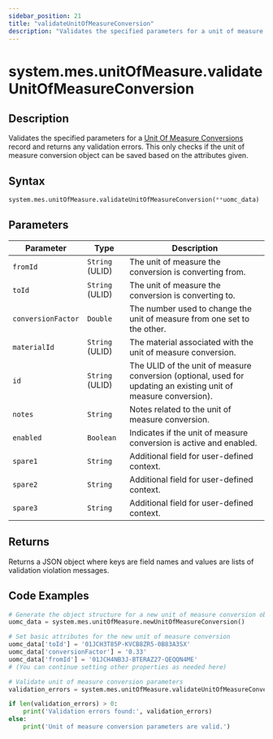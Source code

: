 ```yaml
---
sidebar_position: 21
title: "validateUnitOfMeasureConversion"
description: "Validates the specified parameters for a unit of measure conversion."
---
```


# system.mes.unitOfMeasure.validateUnitOfMeasureConversion

## Description

Validates the specified parameters for a [Unit Of Measure Conversions](../../data-model/utility-models/unit-of-measure-model/unit-of-measure-conversion) record and returns any validation errors.
This only checks if the unit of measure conversion object can be saved based on the attributes given.

## Syntax

```python
system.mes.unitOfMeasure.validateUnitOfMeasureConversion(**uomc_data)
```

## Parameters

| Parameter          | Type            | Description                                                                                                      |
| ------------------ | --------------- | ---------------------------------------------------------------------------------------------------------------- |
| `fromId`           | `String` (ULID) | The unit of measure the conversion is converting from.                                                           |
| `toId`             | `String` (ULID) | The unit of measure the conversion is converting to.                                                             |
| `conversionFactor` | `Double`        | The number used to change the unit of measure from one set to the other.                                         |
| `materialId`       | `String` (ULID) | The material associated with the unit of measure conversion.                                                     |
| `id`               | `String` (ULID) | The ULID of the unit of measure conversion (optional, used for updating an existing unit of measure conversion). |
| `notes`            | `String`        | Notes related to the unit of measure conversion.                                                                 |
| `enabled`          | `Boolean`       | Indicates if the unit of measure conversion is active and enabled.                                               |
| `spare1`           | `String`        | Additional field for user-defined context.                                                                       |
| `spare2`           | `String`        | Additional field for user-defined context.                                                                       |
| `spare3`           | `String`        | Additional field for user-defined context.                                                                       |

## Returns

Returns a JSON object where keys are field names and values are lists of validation violation messages.

## Code Examples

```python
# Generate the object structure for a new unit of measure conversion object
uomc_data = system.mes.unitOfMeasure.newUnitOfMeasureConversion()

# Set basic attributes for the new unit of measure conversion
uomc_data['toId'] = '01JCH3T85P-KVCB8ZR5-0B83A3SX'
uomc_data['conversionFactor'] = '0.33'
uomc_data['fromId'] = '01JCH4NB3J-BTERAZ27-QEQQN4ME'
# (You can continue setting other properties as needed here)

# Validate unit of measure conversion parameters
validation_errors = system.mes.unitOfMeasure.validateUnitOfMeasureConversion(**uomc_data)

if len(validation_errors) > 0:
    print('Validation errors found:', validation_errors)
else:
    print('Unit of measure conversion parameters are valid.')
```
